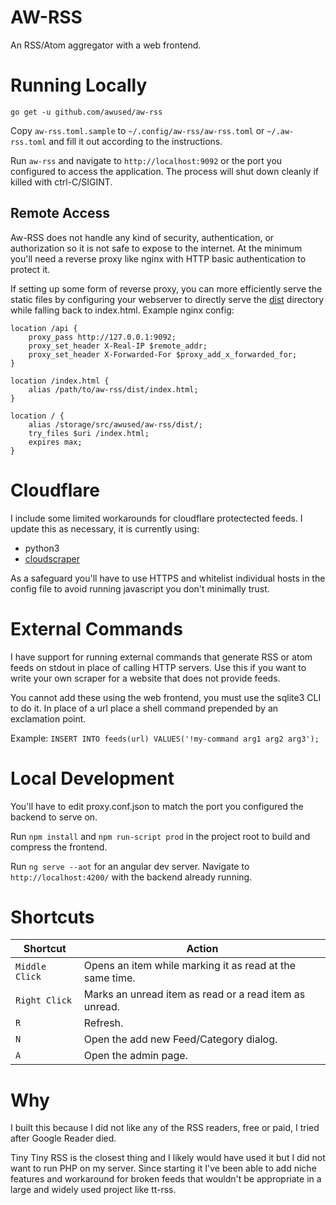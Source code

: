 # AW-RSS

An RSS/Atom aggregator with a web frontend.

# Running Locally

`go get -u github.com/awused/aw-rss`

Copy `aw-rss.toml.sample` to `~/.config/aw-rss/aw-rss.toml` or `~/.aw-rss.toml` and fill it out according to the instructions.

Run `aw-rss` and navigate to `http://localhost:9092` or the port you configured to access the application. The process will shut down cleanly if killed with ctrl-C/SIGINT.

## Remote Access

Aw-RSS does not handle any kind of security, authentication, or authorization so it is not safe to expose to the internet. At the minimum you'll need a reverse proxy like nginx with HTTP basic authentication to protect it.

If setting up some form of reverse proxy, you can more efficiently serve the static files by configuring your webserver to directly serve the [dist](dist/) directory while falling back to index.html. Example nginx config:

```
location /api {
    proxy_pass http://127.0.0.1:9092;
    proxy_set_header X-Real-IP $remote_addr;
    proxy_set_header X-Forwarded-For $proxy_add_x_forwarded_for;
}

location /index.html {
    alias /path/to/aw-rss/dist/index.html;
}

location / {
    alias /storage/src/awused/aw-rss/dist/;
    try_files $uri /index.html;
    expires max;
}
```

# Cloudflare

I include some limited workarounds for cloudflare protectected feeds. I update this as necessary, it is currently using:

* python3
* [cloudscraper](https://github.com/venomous/cloudscraper)

As a safeguard you'll have to use HTTPS and whitelist individual hosts in the config file to avoid running javascript you don't minimally trust.

# External Commands

I have support for running external commands that generate RSS or atom feeds on stdout in place of calling HTTP servers. Use this if you want to write your own scraper for a website that does not provide feeds.

You cannot add these using the web frontend, you must use the sqlite3 CLI to do it. In place of a url place a shell command prepended by an exclamation point.

Example: `INSERT INTO feeds(url) VALUES('!my-command arg1 arg2 arg3');`

# Local Development

You'll have to edit proxy.conf.json to match the port you configured the backend to serve on.

Run `npm install` and `npm run-script prod` in the project root to build and compress the frontend.

Run `ng serve --aot` for an angular dev server. Navigate to `http://localhost:4200/` with the backend already running.

# Shortcuts

Shortcut | Action
---------| ----------
`Middle Click` | Opens an item while marking it as read at the same time.
`Right Click` | Marks an unread item as read or a read item as unread.
`R` | Refresh.
`N` | Open the add new Feed/Category dialog.
`A` | Open the admin page.

# Why

I built this because I did not like any of the RSS readers, free or paid, I tried after Google Reader died.

Tiny Tiny RSS is the closest thing and I likely would have used it but I did not want to run PHP on my server. Since starting it I've been able to add niche features and workaround for broken feeds that wouldn't be appropriate in a large and widely used project like tt-rss.

